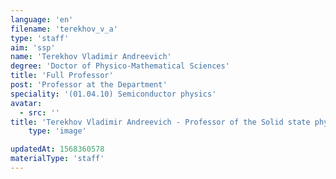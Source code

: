 ```yaml
---
language: 'en'
filename: 'terekhov_v_a'
type: 'staff'
aim: 'ssp'
name: 'Terekhov Vladimir Andreevich'
degree: 'Doctor of Physico-Mathematical Sciences'
title: 'Full Professor'
post: 'Professor at the Department'
speciality: '(01.04.10) Semiconductor physics'
avatar:
  - src: ''
title: 'Terekhov Vladimir Andreevich - Professor of the Solid state physics and nanostructures Department'
    type: 'image'

updatedAt: 1568360578
materialType: 'staff'
---
```


